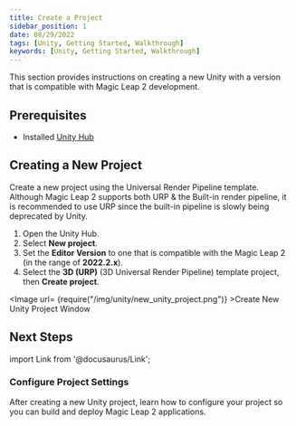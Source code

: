 ```yaml
---
title: Create a Project
sidebar_position: 1
date: 08/29/2022
tags: [Unity, Getting Started, Walkthrough]
keywords: [Unity, Getting Started, Walkthrough]
---
```


This section provides instructions on creating a new Unity with a version that is compatible with Magic Leap 2 development.

## Prerequisites

- Installed [Unity Hub](https://unity3d.com/get-unity/download)

## Creating a New Project

Create a new project using the Universal Render Pipeline template. Although Magic Leap 2 supports both URP & the Built-in render pipeline, it is recommended to use URP since the built-in pipeline is slowly being deprecated by Unity.

1. Open the Unity Hub.
2. Select **New project**.
3. Set the **Editor Version** to one that is compatible with the Magic Leap 2 (in the range of **2022.2.x**).
4. Select the **3D (URP)** (3D Universal Render Pipeline) template project, then **Create project**.

<Image url= {require("/img/unity/new_unity_project.png")} >Create New Unity Project Window</Image>

## Next Steps

import Link from '@docusaurus/Link';

<h3><Link to="/docs/guides/unity/getting-started/configure-unity-settings"> Configure Project Settings</Link> </h3>

After creating a new Unity project, learn how to configure your project so you can build and deploy Magic Leap 2 applications.

